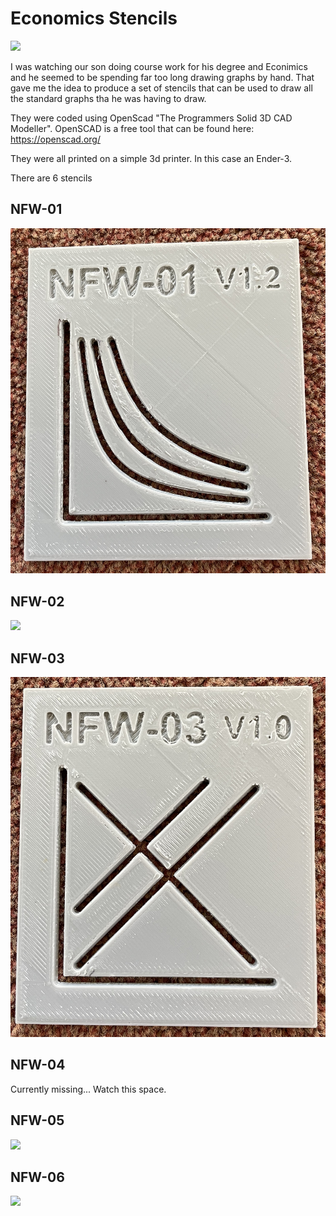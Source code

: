 # Economics Stencils

<img src="Pictures/All.jpg?sanitize=true&raw=true" />

I was watching our son doing course work for his degree and Econimics and he seemed to
be spending far too long drawing graphs by hand. That gave me the idea to produce a set
of stencils that can be used to draw all the standard graphs tha he was having to draw.

They were coded using OpenScad "The Programmers Solid 3D CAD Modeller". OpenSCAD is a free
tool that can be found here: https://openscad.org/

They were all printed on a simple 3d printer. In this case an Ender-3.

There are 6 stencils

## NFW-01

<img src="Pictures/NFW-01.jpg?sanitize=true&raw=true" />

## NFW-02

<img src="Pictures/NFW-02.jpg?sanitize=true&raw=true" />

## NFW-03

<img src="Pictures/NFW-03.jpg?sanitize=true&raw=true" />

## NFW-04

Currently missing... Watch this space.

## NFW-05

<img src="Pictures/NFW-05.jpg?sanitize=true&raw=true" />

## NFW-06

<img src="Pictures/NFW-06.jpg?sanitize=true&raw=true" />